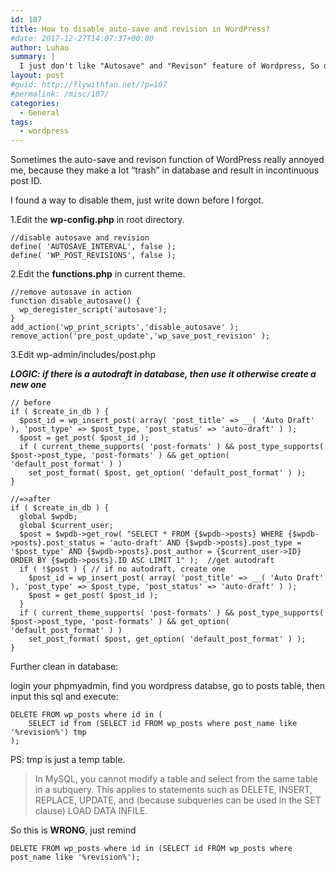 ```yaml
---
id: 107
title: How to disable auto-save and revision in WordPress?
#date: 2017-12-27T14:07:37+00:00
author: Luhao
summary: |
  I just don't like "Autosave" and "Revison" feature of Wordpress, So do you? Let's kick them out of our website!
layout: post
#guid: http://flywithfan.net/?p=107
#permalink: /misc/107/
categories:
  - General
tags:
  - wordpress
---
```

Sometimes the auto-save and revison function of WordPress really annoyed me, because they make a lot &#8220;trash&#8221; in database and result in incontinuous post ID.

I found a way to disable them, just write down before I forgot.

1.Edit the **wp-config.php** in root directory.

<pre class="line-numbers prism-highlight" data-start="1"><code class="language-php">//disable autosave and revision
define( 'AUTOSAVE_INTERVAL', false );
define( 'WP_POST_REVISIONS', false );
</code></pre>

2.Edit the **functions.php** in current theme.

<pre class="line-numbers prism-highlight" data-start="1"><code class="language-php">//remove autosave in action
function disable_autosave() {
  wp_deregister_script('autosave');
}
add_action('wp_print_scripts','disable_autosave' );
remove_action('pre_post_update','wp_save_post_revision' );
</code></pre>

3.Edit wp-admin/includes/post.php
  
**_LOGIC: if there is a autodraft in database, then use it otherwise create a new one_**

<pre class="line-numbers prism-highlight" data-start="1"><code class="language-php">// before
if ( $create_in_db ) {
  $post_id = wp_insert_post( array( 'post_title' =&gt; __( 'Auto Draft' ), 'post_type' =&gt; $post_type, 'post_status' =&gt; 'auto-draft' ) );
  $post = get_post( $post_id );
  if ( current_theme_supports( 'post-formats' ) && post_type_supports( $post-&gt;post_type, 'post-formats' ) && get_option( 'default_post_format' ) )
    set_post_format( $post, get_option( 'default_post_format' ) );
}

//=&gt;after
if ( $create_in_db ) {
  global $wpdb;
  global $current_user;
  $post = $wpdb-&gt;get_row( "SELECT * FROM {$wpdb-&gt;posts} WHERE {$wpdb-&gt;posts}.post_status = 'auto-draft' AND {$wpdb-&gt;posts}.post_type = '$post_type' AND {$wpdb-&gt;posts}.post_author = {$current_user-&gt;ID} ORDER BY {$wpdb-&gt;posts}.ID ASC LIMIT 1" );  //get autodraft
  if ( !$post ) { // if no autodraft, create one
    $post_id = wp_insert_post( array( 'post_title' =&gt; __( 'Auto Draft' ), 'post_type' =&gt; $post_type, 'post_status' =&gt; 'auto-draft' ) );
    $post = get_post( $post_id );
  }
  if ( current_theme_supports( 'post-formats' ) && post_type_supports( $post-&gt;post_type, 'post-formats' ) && get_option( 'default_post_format' ) )
    set_post_format( $post, get_option( 'default_post_format' ) );
}
</code></pre>

Further clean in database:
  
login your phpmyadmin, find you wordpress databse, go to posts table, then input this sql and execute:

<pre class="line-numbers prism-highlight" data-start="1"><code class="language-sql">DELETE FROM wp_posts where id in (
    SELECT id from (SELECT id FROM wp_posts where post_name like '%revision%') tmp
);
</code></pre>

PS: tmp is just a temp table.

> In MySQL, you cannot modify a table and select from the same table in a subquery. This applies to statements such as DELETE, INSERT, REPLACE, UPDATE, and (because subqueries can be used in the SET clause) LOAD DATA INFILE. 

So this is **WRONG**, just remind

<pre class="line-numbers prism-highlight" data-start="1"><code class="language-sql">DELETE FROM wp_posts where id in (SELECT id FROM wp_posts where post_name like '%revision%');
</code></pre>